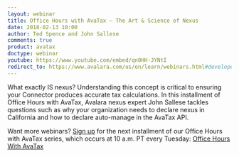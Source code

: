 ```yaml
---
layout: webinar
title: Office Hours with AvaTax – The Art & Science of Nexus
date: 2018-02-13 10:00
author: Ted Spence and John Sallese
comments: true
product: avatax
doctype: webinar
youtube: https://www.youtube.com/embed/qn0HH-JYNtI
redirect_to: https://www.avalara.com/us/en/learn/webinars.html#developerwebinars
---
```


What exactly IS nexus? Understanding this concept is critical to ensuring your Connector produces accurate tax calculations. In this installment of Office Hours with AvaTax, Avalara nexus expert John Sallese tackles questions such as why your organization needs to declare nexus in California and how to declare auto-manage in the AvaTax API.

Want more webinars? [Sign up](https://www.avalara.com/us/en/learn/webinars.html#developerwebinars) for the next installment of our Office Hours with AvaTax series, which occurs at 10 a.m. PT every Tuesday: [Office Hours With AvaTax](https://www.avalara.com/us/en/learn/webinars.html#developerwebinars)

